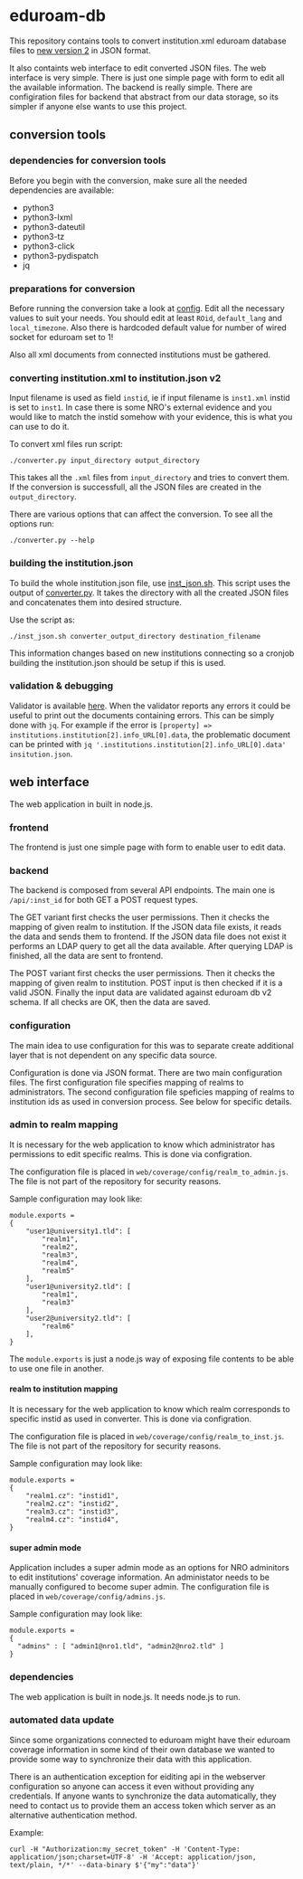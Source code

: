# eduroam-db
This repository contains tools to convert institution.xml eduroam database files
to [new version 2](https://monitor.eduroam.org/fact_eduroam_db.php) in JSON format. 


It also containts web interface to edit converted JSON files.
The web interface is very simple. There is just one simple page with form to edit all the available information.
The backend is really simple. There are configiration files for backend that abstract from our
data storage, so its simpler if anyone else wants to use this project.


## conversion tools

### dependencies for conversion tools

Before you begin with the conversion, make sure all the needed dependencies are available:
- python3
- python3-lxml
- python3-dateutil
- python3-tz
- python3-click
- python3-pydispatch
- jq

### preparations for conversion

Before running the conversion take a look at [config](https://github.com/CESNET/eduroam-db/blob/master/converter/config.py).
Edit all the necessary values to suit your needs. You should edit at least `ROid`, `default_lang` and `local_timezone`.
Also there is hardcoded default value for number of wired socket for eduroam set to 1!

Also all xml documents from connected institutions must be gathered.

### converting institution.xml to institution.json v2

Input filename is used as field `instid`, ie if input filename is `inst1.xml` instid is set to `inst1`.
In case there is some NRO's external evidence and you would like to match
the instid somehow with your evidence, this is what you can use to do it.

To convert xml files run script:
```
./converter.py input_directory output_directory
```

This takes all the `.xml` files from `input_directory` and
tries to convert them. If the conversion is successfull,
all the JSON files are created in the `output_directory`.


There are various options that can affect the conversion.
To see all the options run:
```
./converter.py --help
```

### building the institution.json

To build the whole institution.json file, use [inst_json.sh](https://github.com/CESNET/eduroam-db/blob/master/converter/inst_json.sh).
This script uses the output of [converter.py](https://github.com/CESNET/eduroam-db/blob/master/converter/converter.py).
It takes the directory with all the created JSON files and concatenates them into desired structure.

Use the script as:
```
./inst_json.sh converter_output_directory destination_filename
```


This information changes based on new institutions connecting so a cronjob building
the institution.json should be setup if this is used.


### validation & debugging

Validator is available [here](https://monitor.eduroam.org/eduroam-database/v2/scripts/json_validation_test.php).
When the validator reports any errors it could be useful to print out the documents containing errors.
This can be simply done with `jq`. For example if the error is `[property] => institutions.institution[2].info_URL[0].data`,
the problematic document can be printed with `jq '.institutions.institution[2].info_URL[0].data' insitution.json`.

## web interface

The web application in built in node.js.

### frontend

The frontend is just one simple page with form to enable user to edit data.

### backend

The backend is composed from several API endpoints.
The main one is `/api/:inst_id` for both GET a POST request types.

The GET variant first checks the user permissions. Then it checks the mapping of given realm to institution.
If the JSON data file exists, it reads the data and sends them to frontend. If the JSON data file does not exist
it performs an LDAP query to get all the data available. After querying LDAP is finished, all the data are sent to frontend.


The POST variant first checks the user permissions. Then it checks the mapping of given realm to institution.
POST input is then checked if it is a valid JSON. Finally the input data are validated against eduroam db v2 schema.
If all checks are OK, then the data are saved.


### configuration

The main idea to use configuration for this was to separate create additional layer
that is not dependent on any specific data source.

Configuration is done via JSON format. There are two main configuration files.
The first configuration file specifies mapping of realms to administrators.
The second configuration file speficies mapping of realms to institution ids as used in conversion process.
See below for specific details.

### admin to realm mapping

It is necessary for the web application to know which administrator has permissions to edit specific realms.
This is done via configration.

The configuration file is placed in `web/coverage/config/realm_to_admin.js`.
The file is not part of the repository for security reasons.

Sample configuration may look like:
```
module.exports =
{
    "user1@university1.tld": [
        "realm1",
        "realm2",
        "realm3",
        "realm4",
        "realm5"
    ],
    "user1@university2.tld": [
        "realm1",
        "realm3"
    ],
    "user2@university2.tld": [
        "realm6"
    ],
}
```

The `module.exports` is just a node.js way of exposing file
contents to be able to use one file in another.

#### realm to institution mapping

It is necessary for the web application to know which realm corresponds to specific instid as used in converter.
This is done via configration.

The configuration file is placed in `web/coverage/config/realm_to_inst.js`.
The file is not part of the repository for security reasons.

Sample configuration may look like:
```
module.exports =
{
    "realm1.cz": "instid1",
    "realm2.cz": "instid2",
    "realm3.cz": "instid3",
    "realm4.cz": "instid4",
}
```

#### super admin mode

Application includes a super admin mode as an options for NRO adminitors to edit institutions' coverage information.
An administator needs to be manually configured to become super admin. The configuration file is placed in `web/coverage/config/admins.js`.

Sample configuration may look like:
```
module.exports =
{
  "admins" : [ "admin1@nro1.tld", "admin2@nro2.tld" ]
}
```

### dependencies

The web application is built in node.js. It needs node.js to run.

### automated data update

Since some organizations connected to eduroam might have
their eduroam coverage information in some kind of their own database we wanted to provide
some way to synchronize their data with this application.

There is an authentication exception for eiditing api in the webserver configuration so anyone can access it
even without providing any credentials. If anyone wants to synchronize the data automatically, they need to
contact us to provide them an access token which server as an alternative authentication method.

Example:
```
curl -H "Authorization:my_secret_token" -H 'Content-Type: application/json;charset=UTF-8' -H 'Accept: application/json, text/plain, */*' --data-binary $'{"my":"data"}'
```
